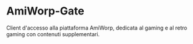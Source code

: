 # AmiWorp-Gate
Client d'accesso alla piattaforma AmiWorp, dedicata al gaming e al retro gaming con contenuti supplementari. 
